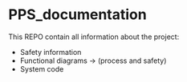 # PPS_documentation

This REPO contain all information about the project:

- Safety information
- Functional diagrams -> (process and safety)
- System code
